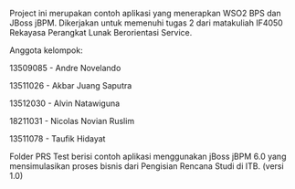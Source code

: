 Project ini merupakan contoh aplikasi yang menerapkan WSO2 BPS dan JBoss jBPM. Dikerjakan untuk memenuhi tugas 2 dari matakuliah IF4050 Rekayasa Perangkat Lunak Berorientasi Service.

Anggota kelompok:

13509085 - Andre Novelando

13511026 - Akbar Juang Saputra

13512030 - Alvin Natawiguna

18211031 - Nicolas Novian Ruslim

13511078 - Taufik Hidayat

Folder PRS Test berisi contoh aplikasi menggunakan jBoss jBPM 6.0 yang mensimulasikan proses bisnis dari Pengisian Rencana Studi di ITB. (versi 1.0)